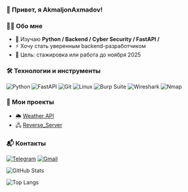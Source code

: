 ### 👋 Привет, я AkmaljonAxmadov!

### 👨‍💻 Обо мне
- 🌱 Изучаю **Python / Backend / Cyber Security / FastAPI /**
- ⚡ Хочу стать уверенным backend-разработчиком
- 🎯 Цель: стажировка или работа до ноября 2025

### 🛠️ Технологии и инструменты
![Python](https://img.shields.io/badge/-Python-3776AB?style=for-the-badge&logo=python&logoColor=fff)
![FastAPI](https://img.shields.io/badge/-FastAPI-009688?style=for-the-badge&logo=fastapi&logoColor=fff)
![Git](https://img.shields.io/badge/-Git-F05032?style=for-the-badge&logo=git&logoColor=fff)
![Linux](https://img.shields.io/badge/-Linux-FCC624?style=for-the-badge&logo=linux&logoColor=000)
![Burp Suite](https://img.shields.io/badge/-Burp%20Suite-FF6F00?style=for-the-badge&logo=burpsuite&logoColor=fff)
![Wireshark](https://img.shields.io/badge/-Wireshark-1679A7?style=for-the-badge&logo=wireshark&logoColor=fff)
![Nmap](https://img.shields.io/badge/-Nmap-004E89?style=for-the-badge&logo=gnometerminal&logoColor=fff)

### 🚀 Мои проекты
- 🌦️ [Weather API](https://github.com/AkmaljonAxmadov/weather_app_api)
- 🖧 [Reverse_Server](https://github.com/AkmaljonAxmadov/reverse-server)

### 📬 Контакты
[![Telegram](https://img.shields.io/badge/Telegram-2CA5E0?style=for-the-badge&logo=telegram&logoColor=white)](https://t.me/akhmadov9)
[![Gmail](https://img.shields.io/badge/Gmail-D14836?style=for-the-badge&logo=gmail&logoColor=white)](mailto:variori65@gmail.com)


![GitHub Stats](https://github-readme-stats.vercel.app/api?username=AkmaljonAxmadov&show_icons=true&theme=radical)

![Top Langs](https://github-readme-stats.vercel.app/api/top-langs/?username=AkmaljonAxmadov&layout=compact&theme=radical)
